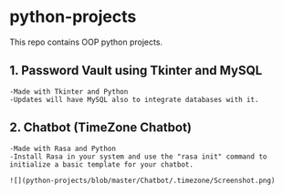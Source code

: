 # python-projects
This repo contains OOP python projects.

## 1. Password Vault using Tkinter and MySQL

    -Made with Tkinter and Python
    -Updates will have MySQL also to integrate databases with it.
  
## 2. Chatbot (TimeZone Chatbot)

    -Made with Rasa and Python
    -Install Rasa in your system and use the "rasa init" command to initialize a basic template for your chatbot.

    ![](python-projects/blob/master/Chatbot/.timezone/Screenshot.png)
    

